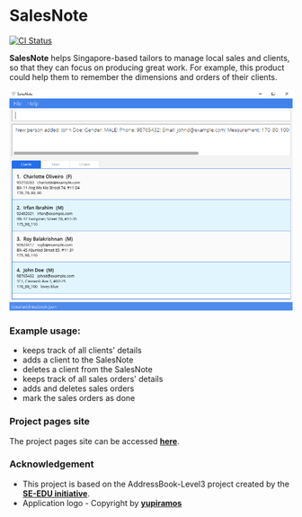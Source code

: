 # SalesNote

[![CI Status](https://github.com/AY2122S1-CS2103T-W08-3/tp/workflows/Java%20CI/badge.svg)](https://github.com/AY2122S1-CS2103T-W08-3/tp/actions)

**SalesNote** helps Singapore-based tailors to manage local sales and clients, so that they can focus on producing great work. 
For example, this product could help them to remember the dimensions and orders of their clients. 

![Ui](docs/images/Ui.png)

### Example usage:
* keeps track of all clients' details
* adds a client to the SalesNote
* deletes a client from the SalesNote
* keeps track of all sales orders' details
* adds and deletes sales orders
* mark the sales orders as done


### Project pages site
The project pages site can be accessed **[here](https://ay2122s1-cs2103t-w08-3.github.io/tp/)**.

### Acknowledgement
* This project is based on the AddressBook-Level3 project created by the **[SE-EDU initiative](https://se-education.org)**.
* Application logo - Copyright by **[yupiramos](https://www.canva.com/media/MADeEQ5DO1Y)**